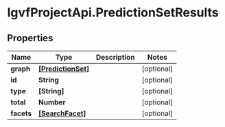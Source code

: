 # IgvfProjectApi.PredictionSetResults

## Properties

Name | Type | Description | Notes
------------ | ------------- | ------------- | -------------
**graph** | [**[PredictionSet]**](PredictionSet.md) |  | [optional] 
**id** | **String** |  | [optional] 
**type** | **[String]** |  | [optional] 
**total** | **Number** |  | [optional] 
**facets** | [**[SearchFacet]**](SearchFacet.md) |  | [optional] 


